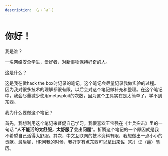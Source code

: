 ```yaml
---
description: （｡・`ω´･）
---
```


# 你好！

我是谁？

一名网络安全学生，爱好者，对新事物保持好奇的人。



这是什么？

这是我在做hack the box时记录的笔记。这个笔记会尽量记录我做实验的过程。因为我对很多技术的理解都很有限，以后会对这个笔记做补充和整理。在这个笔记中，我会尽量减少使用metasploit的次数，因为这个工具实在是太简单了，学不到东西。



我为什么要做这个笔记？

首先，我想利用这个笔记来督促自己学习。我很喜欢王宝强在《士兵突击》里的一句话 “**人不能活的太舒服，太舒服了会出问题**”。折腾这个笔记的一个原因就是我不希望自己活得太舒服。其次，中文互联网的技术资料有限，我想做出一点小小的贡献。最后呢，HR问我的时候，我好歹有点东西可以拿出来佐（吹）证（逼）简历。

